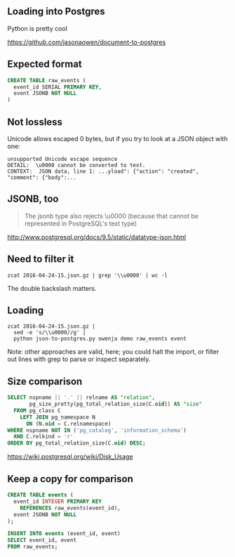 ## Loading into Postgres

Python is pretty cool

https://github.com/jasonaowen/document-to-postgres


## Expected format

```sql
CREATE TABLE raw_events (
  event_id SERIAL PRIMARY KEY,
  event JSONB NOT NULL
)
```


## Not lossless

Unicode allows escaped 0 bytes, but if you try to look at a JSON object with one:

```
unsupported Unicode escape sequence
DETAIL:  \u0000 cannot be converted to text.
CONTEXT:  JSON data, line 1: ...yload": {"action": "created", "comment": {"body":...

```


## JSONB, too

> The jsonb type also rejects \u0000 (because that cannot be represented in PostgreSQL's text type)

http://www.postgresql.org/docs/9.5/static/datatype-json.html


## Need to filter it

```
zcat 2016-04-24-15.json.gz | grep '\\u0000' | wc -l
```

The double backslash matters.


## Loading

```
zcat 2016-04-24-15.json.gz |
  sed -e 's/\\u0000//g' |
  python json-to-postgres.py owenja demo raw_events event
```

Note: other approaches are valid, here; you could halt the import, or
filter out lines with grep to parse or inspect separately.


## Size comparison

```sql
SELECT nspname || '.' || relname AS "relation",
       pg_size_pretty(pg_total_relation_size(C.oid)) AS "size"
  FROM pg_class C
    LEFT JOIN pg_namespace N
      ON (N.oid = C.relnamespace)
WHERE nspname NOT IN ('pg_catalog', 'information_schema')
  AND C.relkind = 'r'
ORDER BY pg_total_relation_size(C.oid) DESC;
```

https://wiki.postgresql.org/wiki/Disk_Usage


## Keep a copy for comparison

```sql
CREATE TABLE events (
  event_id INTEGER PRIMARY KEY
    REFERENCES raw_events(event_id),
  event JSONB NOT NULL
);

INSERT INTO events (event_id, event)
SELECT event_id, event
FROM raw_events;
```
